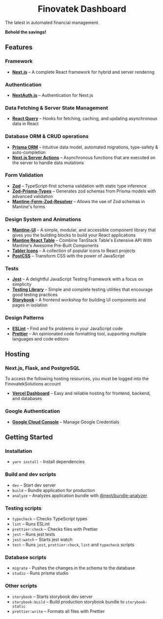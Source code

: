 <!-- markdownlint-disable MD014 -->
<!-- markdownlint-disable MD026 -->
<!-- markdownlint-disable MD033 -->
<!-- markdownlint-disable MD041 -->

<h1 align="center">
  Finovatek Dashboard
</h1>

The latest in automated financial management.

**Behold the savings!**

## Features

### Framework

- **[Next.js](https://nextjs.org)** – A complete React framework for hybrid and server rendering

### Authentication

- **[NextAuth.js](https://next-auth.js.org/)** – Authentication for Next.js

### Data Fetching & Server State Management

- **[React Query](https://tanstack.com/query)** – Hooks for fetching, caching, and updating asynchronous data in React

### Database ORM & CRUD operations

- **[Prisma ORM](https://www.prisma.io/orm)** – Intuitive data model, automated migrations, type-safety & auto-completion
- **[Next.js Server Actions](https://nextjs.org/docs/app/building-your-application/data-fetching/server-actions-and-mutations)** – Asynchronous functions that are executed on the server to handle data mutations

### Form Validation

- **[Zod](https://zod.dev)** – TypeScript-first schema validation with static type inference
- **[Zod-Prisma-Types](https://www.npmjs.com/package/zod-prisma-types)** – Generates zod schemas from Prisma models with advanced validation
- **[Mantine-Form-Zod-Resolver](https://mantine.dev/form/schema-validation/#zod)** – Allows the use of Zod schemas in Mantine's forms

### Design System and Animations

- **[Mantine-UI](https://mantine.dev)** – A simple, modular, and accessible component library that gives you the building blocks to build your React applications
- **[Mantine React Table](https://v2.mantine-react-table.com/)** – Combine TanStack Table's Extensive API With Mantine's Awesome Pre-Built Components
- **[Tabler Icons](https://tabler-icons-react.vercel.app)** – A collection of popular icons to React projects
- **[PostCSS](https://postcss.org/)** – Transform CSS with the power of JavaScript

### Tests

- **[Jest](https://jestjs.io)** – A delightful JavaScript Testing Framework with a focus on simplicity
- **[Testing Library](https://testing-library.com)** – Simple and complete testing utilities that encourage good testing practices
- **[Storybook](https://storybook.js.org/)** – A frontend workshop for building UI components and pages in isolation

### Design Patterns

- **[ESLint](https://eslint.org)** – Find and fix problems in your JavaScript code
- **[Prettier](https://prettier.io)** – An opinionated code formatting tool, supporting multiple languages and code editors


## Hosting

### Next.js, Flask, and PostgreSQL

To access the following hosting resources, you must be logged into the FinovatekSolutions account

- **[Vercel Dashboard](https://vercel.com/dashboard)** – Easy and reliable hosting for frontend, backend, and databases

### Google Authentication

- **[Google Cloud Console](https://console.cloud.google.com/)** – Manage Google Credentials

## Getting Started

### Installation

- `yarn install` - Install dependencies

### Build and dev scripts

- `dev` – Start dev server
- `build` – Bundle application for production
- `analyze` – Analyzes application bundle with [@next/bundle-analyzer](https://www.npmjs.com/package/@next/bundle-analyzer)

### Testing scripts

- `typecheck` – Checks TypeScript types
- `lint` – Runs ESLint
- `prettier:check` – Checks files with Prettier
- `jest` – Runs jest tests
- `jest:watch` – Starts jest watch
- `test` – Runs `jest`, `prettier:check`, `lint` and `typecheck` scripts

### Database scripts

- `migrate` - Pushes the changes in the schema to the database
- `studio` - Runs prisma studio

### Other scripts

- `storybook` – Starts storybook dev server
- `storybook:build` – Build production storybook bundle to `storybook-static`
- `prettier:write` – Formats all files with Prettier
